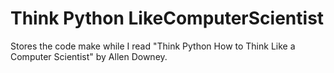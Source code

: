 # Think Python LikeComputerScientist
Stores the code make while I read "Think Python How to Think Like a Computer Scientist" by Allen Downey.
